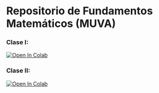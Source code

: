 # Repositorio de Fundamentos Matemáticos (MUVA)

### Clase I: <a href="https://colab.research.google.com/github/rollervan/FunMat/blob/main/Codes/Clase%20I.ipynb">
  <img src="https://colab.research.google.com/assets/colab-badge.svg" alt="Open In Colab"/>
</a>

### Clase II: <a href="https://colab.research.google.com/github/rollervan/FunMat/blob/main/Codes/Clase%20II.ipynb">
  <img src="https://colab.research.google.com/assets/colab-badge.svg" alt="Open In Colab"/>
</a>


